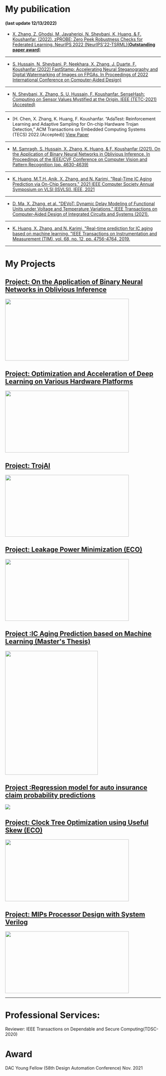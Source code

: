 
# My pubilication
#### (last update 12/13/2022)

- [X. Zhang, Z. Ghodsi, M, Javaheripi, N. Sheybani, K, Huang, & F. Koushanfar, (2022). zPROBE: Zero Peek Robustness Checks for Federated Learning. NeurIPS 2022 (NeurIPS'22-TSRML)(**Outstanding paper award**)](https://arxiv.org/pdf/2206.12100.pdf)

---

- [S. Hussain, N, Sheybani, P. Neekhara, X. Zhang, J. Duarte, F. Koushanfar (2022) FastStamp: Accelerating Neural Steganography and Digital Watermarking of Images on FPGAs. In Proceedings of 2022 International Conference on Computer-Aided Design)](https://arxiv.org/abs/2209.12391)


---

- [N. Sheybani, X. Zhang, S. U. Hussain, F. Koushanfar. SenseHash: Computing on Sensor Values Mystified at the Origin. IEEE (TETC-2021)(Accepted)](https://ieeexplore.ieee.org/stamp/stamp.jsp?arnumber=9935805)

---

- [H. Chen, X. Zhang, K. Huang, F. Koushanfar. “AdaTest: Reinforcement Learning and Adaptive Sampling for On-chip Hardware Trojan Detection,” ACM Transactions on Embedded Computing Systems (TECS) 2022.(Accepted)] <a href="pdf/adatest.pdf">View Paper</a> 

---

- [M. Samragh, S. Hussain, X. Zhang, K. Huang, & F. Koushanfar (2021). On the Application of Binary Neural Networks in Oblivious Inference. In Proceedings of the IEEE/CVF Conference on Computer Vision and Pattern Recognition (pp. 4630-4639)](https://openaccess.thecvf.com/content/CVPR2021W/BiVision/html/Samragh_On_the_Application_of_Binary_Neural_Networks_in_Oblivious_Inference_CVPRW_2021_paper.html)

---

- [K. Huang, M.T.H. Anik, X. Zhang, and N. Karimi, "Real-Time IC Aging Prediction via On-Chip Sensors." 2021 IEEE Computer Society Annual Symposium on VLSI (ISVLSI). IEEE, 2021](https://ieeexplore.ieee.org/stamp/stamp.jsp?arnumber=9516732)

---


- [D. Ma, X. Zhang, et al. "DEVoT: Dynamic Delay Modeling of Functional Units under Voltage and Temperature Variations." IEEE Transactions on Computer-Aided Design of Integrated Circuits and Systems (2021).](https://ieeexplore.ieee.org/stamp/stamp.jsp?arnumber=9419866)

---

- [K. Huang, X. Zhang, and N. Karimi, "Real-time prediction for IC aging based on machine learning. "IEEE Transactions on Instrumentation and Measurement (TIM), vol. 68, no. 12, pp. 4756-4764, 2019.](http://ieeexplore.ieee.org/stamp/stamp.jsp?tp=&arnumber=8666076&isnumber=4407674)

---


# My Projects


[Project: On the Application of Binary Neural Networks in Oblivious Inference](https://openaccess.thecvf.com/content/CVPR2021W/BiVision/html/Samragh_On_the_Application_of_Binary_Neural_Networks_in_Oblivious_Inference_CVPRW_2021_paper.html)
---
<img src="images/CVPR2021_0.jpg?raw=true" width="400" height="200"/>

[Project: Optimization and Acceleration of Deep Learning on Various Hardware Platforms](/sample_page_ECE226)
---
<img src="images/ECE226_purning.jpg?raw=true" width="400" height="200"/>

[Project: TrojAI](/sample_page_trojai)
---
<img src="images/trojai_t0.jpg?raw=true" width="400" height="200"/>

[Project: Leakage Power Minimization (ECO)](/sample_page01)
---
<img src="images/p01t1.jpg?raw=true" width="400" height="200"/>

[Project :IC Aging Prediction based on Machine Learning (Master's Thesis) ](/pdf/thesis.pdf)
---
<img src="images/p2t1.jpg?raw=true" width="300" height="400"/>

[Project :Regression model for auto insurance claim probability predictions](/sample_page4)
---
<img src="images/p4t1.bmp?raw=true"/>

[Project: Clock Tree Optimization using Useful Skew (ECO)](/sample_page02)
---
<img src="images/p02t1.jpg?raw=true" width="400" height="200"/>

[Project: MIPs Processor Design with System Verilog](/sample_page1)
---
<img src="images/p1t1.jpg?raw=true" width="400" height="200"/>



---


# Professional Services:
Reviewer:
IEEE Transactions on Dependable and Secure Computing(TDSC-2020)

# Award
DAC Young Fellow (58th Design Automation Conference) Nov. 2021


